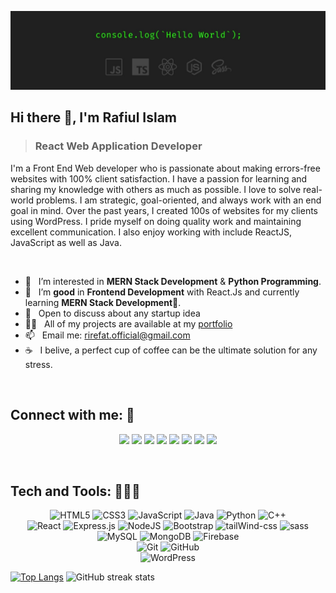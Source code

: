 ![Web Developer](web-dev.jpg)

## Hi there 👋, I'm Rafiul Islam
> ### React Web Application Developer

I'm a Front End Web developer who is passionate about making errors-free websites with 100% client satisfaction. I have a passion for learning and sharing my knowledge with others as much as possible. I love to solve real-world problems. I am strategic, goal-oriented, and always work with an end goal in mind. Over the past years, I created 100s of websites for my clients using WordPress. I pride myself on doing quality work and maintaining excellent communication. I also enjoy working with include ReactJS, JavaScript as well as Java.

<br>
<!-- Skills: HTML5 | CSS3 | SCSS | Bootstrap | TailWind | JavaScript |  REACT | NodeJs | ExpressJs | MongoDB | Firebase | WordPress | Java -->

- 👀 &nbsp; I’m interested in **MERN Stack Development** & **Python Programming**.
- 💼 &nbsp; I’m **good** in **Frontend Development** with React.Js and currently learning **MERN Stack Development**💪.
- 👯 &nbsp; Open to discuss about any startup idea
- 👨‍💻 &nbsp; All of my projects are available at my [portfolio](rirefat.netlify.app/)
- 📫 &nbsp; Email me: rirefat.official@gmail.com 
- ☕ &nbsp; I belive, a perfect cup of coffee can be the ultimate solution for any stress. 
<br>

## Connect with me: 🏃
<p align="center">  
      <a href="mailto:rirefat.official@gmail.com"><img src="https://img.shields.io/static/v1?style=for-the-badge&message=Gmail&color=222222&logo=Gmail&logoColor=D14836&label="/></a>
      <a href="https://www.linkedin.com/in/rirefat/"><img src="https://img.shields.io/static/v1?style=for-the-badge&message=LinkedIn&color=222222&logo=LinkedIn&logoColor=0A66C2&label="/></a>
      <a href="https://www.facebook.com/rafiulrefat.official/"><img src="https://img.shields.io/static/v1?style=for-the-badge&message=Facebook&color=222222&logo=Facebook&logoColor=1877F2&label="/></a>
   <a href="https://twitter.com/rafiul_refat"><img src="https://img.shields.io/static/v1?style=for-the-badge&message=Twitter&color=222222&logo=Twitter&logoColor=1D9BF0&label="/></a>
      <a href="https://leetcode.com/rirefat/"><img src="https://img.shields.io/static/v1?style=for-the-badge&message=LeetCode&color=222222&logo=LeetCode&logoColor=F09A1A&label="/></a>
      <a href="https://www.behance.net/rirefat"><img src="https://img.shields.io/static/v1?style=for-the-badge&message=Behance&color=222222&logo=Behance&logoColor=003ECB&label="/></a>
       <a href="https://www.fiverr.com/rafiul_refat"><img src="https://img.shields.io/static/v1?style=for-the-badge&message=Fiverr&color=222222&logo=Fiverr&logoColor=1DBF73&label="/></a>
      <a href="https://www.upwork.com/freelancers/~0142a4c4d9d621a489"><img src="https://img.shields.io/static/v1?style=for-the-badge&message=Upwork&color=222222&logo=Upwork&logoColor=1DBF73&label="/></a>
</p>
<!-- [<img src='https://cdn3d.iconscout.com/3d/free/thumb/free-github-2-5645861-4695719.png' alt='github' height='40'>](https://github.com/rirefat)    [<img src='https://cdn3d.iconscout.com/3d/free/thumb/free-linkedin-2-5645838-4695696.png' alt='linkedin' height='40'>](https://www.linkedin.com/in/rirefat/)  [<img src='https://cdn3d.iconscout.com/3d/free/thumb/free-facebook-5020446-4186922.png' alt='facebook' height='40'>](https://www.facebook.com/rafiulrefat.official)  [<img src='https://cdn3d.iconscout.com/3d/premium/thumb/twitter-5233475-4403490.png' alt='twitter' height='40'>](https://twitter.com/rafiul_refat)  [<img src='https://cdn3d.iconscout.com/3d/premium/thumb/internet-protect-6747346-5528628.png' alt='website' height='40'>](https://rirefat.netlify.app/)   -->
<br>

## Tech and Tools: 👨🏻‍💻

<p align="center">    
   <img alt="HTML5" src="https://img.shields.io/badge/HTML5-E34F26?style=for-the-badge&logo=html5&logoColor=white"/>
   <img alt="CSS3" src="https://img.shields.io/badge/CSS3-1572B6?style=for-the-badge&logo=css3&logoColor=white"/>
   <img alt="JavaScript" src="https://img.shields.io/badge/javascript%20-%23323330.svg?&style=for-the-badge&logo=javascript&logoColor=%23F7DF1E"/>   
   <img alt="Java" src="https://img.shields.io/badge/Java-ED8B00?style=for-the-badge&logo=openjdk&logoColor=white"/>  
   <img alt="Python" src="https://img.shields.io/badge/python%20-%2314354C.svg?&style=for-the-badge&logo=python&logoColor=white"/>
   <img alt="C++" src="https://img.shields.io/badge/c++%20-%2300599C.svg?&style=for-the-badge&logo=c%2B%2B&ogoColor=white"/>
  	<br>
   
   <img alt="React" src="https://img.shields.io/badge/react%20-%2320232a.svg?&style=for-the-badge&logo=react&logoColor=%2361DAFB"/>
   <img alt="Express.js" src="https://img.shields.io/badge/express.js%20-%23404d59.svg?&style=for-the-badge"/>
   <img alt="NodeJS" src="https://img.shields.io/badge/node.js%20-%2343853D.svg?&style=for-the-badge&logo=node.js&logoColor=white"/>   
   <img alt="Bootstrap" src="https://img.shields.io/badge/bootstrap%20-%23563D7C.svg?&style=for-the-badge&logo=bootstrap&logoColor=white"/>
   <img alt="tailWind-css" src="https://img.shields.io/badge/tailwindcss%20-%230769AD.svg?&style=for-the-badge&logo=tailwindcss&logoColor=white"/>   
   <img alt="sass" src="https://img.shields.io/badge/SASS-hotpink.svg?style=for-the-badge&logo=SASS&logoColor=white"/>
   <br>
   
   <img alt="MySQL" src="https://img.shields.io/badge/mysql-%2300f.svg?&style=for-the-badge&logo=mysql&logoColor=white"/>
   <img alt="MongoDB" src ="https://img.shields.io/badge/MongoDB-%234ea94b.svg?&style=for-the-badge&logo=mongodb&logoColor=white"/>
   <img alt="Firebase" src ="https://img.shields.io/badge/firebase-%23039BE5.svg?style=for-the-badge&logo=firebase" />   
   <br>
   
   <img alt="Git" src="https://img.shields.io/badge/git%20-%23F05033.svg?&style=for-the-badge&logo=git&logoColor=white"/>
   <img alt="GitHub" src="https://img.shields.io/badge/github%20-%23121011.svg?&style=for-the-badge&logo=github&logoColor=white"/>
   <br>
   
   <img alt="WordPress" src="https://img.shields.io/badge/WordPress-%23117AC9.svg?style=for-the-badge&logo=WordPress&logoColor=white"/>
</p>

[![Top Langs](https://github-readme-stats.vercel.app/api/top-langs/?username=rirefat)](https://github.com/anuraghazra/github-readme-stats) ![GitHub streak stats](https://github-readme-streak-stats.herokuapp.com/?user=rirefat)  

<p align="center">
<!--     <a href="https://github.com/rirefat/github-readme-streak-stats">
    <img title="🔥 Get streak stats for your profile at git.io/streak-stats" src="https://github-readme-streak-stats.herokuapp.com/?user=rirefat&theme=black-ice&hide_border=true&stroke=0000&background=060A0CD0"/></a> -->
</p>

<div style="display: flex">
<!--     <a href="https://github.com/rirefat/github-readme-stats">
    <img width="55%" align="center" src="https://github-readme-stats.vercel.app/api?username=rirefat&theme=github_dark&show_icons=true)](https://github.com/preetiParyani/github-readme-stats)" />
    </a> -->
<!--     <a href="https://github.com/rirefat/convoychat">
    <img width="42%" height="215px" align="right" src="https://github-readme-stats.vercel.app/api/top-langs?username=sakhawat9&show_icons=true&locale=en&layout=compact&theme=github_dark" alt="mdhrshohel" />
    </a> -->
</div>

